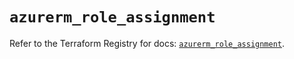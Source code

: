 # `azurerm_role_assignment`

Refer to the Terraform Registry for docs: [`azurerm_role_assignment`](https://registry.terraform.io/providers/hashicorp/azurerm/3.98.0/docs/resources/role_assignment).

